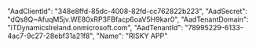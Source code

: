 "AadClientId": "348e8ffd-85dc-4008-82fd-cc762822b223",
"AadSecret": "dQs8Q~AfuqM5jv.WE80xRP3FBfacp6oaV5H9kar0",
"AadTenantDomain": "iTDynamicsIreland.onmicrosoft.com",
"AadTenantId": "78995229-6133-4ac7-9c27-28ebf31a21f8",
"Name": "RISKY APP"
